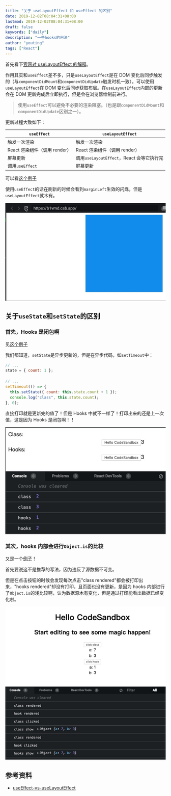 ```yaml
---
title: "关于 useLayoutEffect 和 useEffect 的区别"
date: 2019-12-02T08:04:31+08:00
lastmod: 2019-12-02T08:04:31+08:00
draft: false
keywords: ["daily"]
description: "一些hooks的用法"
author: "youting"
tags: ["React"]
---
```


首先看下[官网对 useLayoutEffect 的解释](https://reactjs.org/docs/hooks-reference.html#uselayouteffect)。

作用其实和`useEffect`差不多，只是`useLayoutEffect`是在 DOM 变化后同步触发的（与`componentDidMount`和`componentDidUpdate`触发时机一致）。可以使用`useLayoutEffect`在 DOM 变化后同步获取布局。在`useLayoutEffect`内部的更新会在 DOM 更新完成后立即执行，但是会在浏览器绘制前进行。

> 使用`useEffect`可以避免不必要的渲染阻塞。（也是跟`componentDidMount`和`componentDidUpdate`区别之一）。

更新过程大致如下：

| `useEffect`                   | `useLayoutEffect`                         |
| ----------------------------- | ----------------------------------------- |
| 触发一次渲染                  | 触发一次渲染                              |
| React 渲染组件（调用 render） | React 渲染组件（调用 render）             |
| 屏幕更新                      | 调用`useLayoutEffect`，React 会等它执行完 |
| 调用`useEffect`               | 屏幕更新                                  |

可以看[这个例子](https://codesandbox.io/s/rough-sound-b1vmd)

使用`useEffect`的话在刷新的时候会看到`marginLeft`生效的闪烁，但是`useLayoutEffect`就木有。

![useEffect](../../static-img/useEffect.gif)

## 关于`useState`和`setState`的区别

### 首先，Hooks 是闭包啊

见[这个例子](https://codesandbox.io/s/small-field-4vjut)

我们都知道，`setState`是异步更新的，但是在异步代码，如`setTimeout`中：

```js
// ...
state = { count: 1 };

// ...
setTimeout(() => {
  this.setState({ count: this.state.count + 1 });
  console.log("class", this.state.count);
}, 0);
```

直接打印就是更新完的值了！但是 Hooks 中就不一样了！打印出来的还是上一次值，这是因为 Hooks 是闭包啊！！

![diff](../../static-img/useState.jpg)

### 其次，hooks 内部会进行`Object.is`的比较

又是一个[例子](http://codesandbox.io/s/hungry-moon-7e6ex)！

首先要说这不是推荐的写法，因为违反了源数据不可变。

但是在点击按钮的时候会发现每次点击"class rendered"都会被打印出来，"hooks rendered"却没有打印，且页面也没有更新，是因为 hooks 内部进行了`Object.is`的浅比较啊，认为数据源木有变化，但是通过打印能看出数据已经变化啦。

![diff](../../static-img/object.is.jpg)

## 参考资料

- [useEffect-vs-useLayoutEffect](https://daveceddia.com/useeffect-vs-uselayouteffect/)
